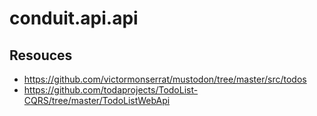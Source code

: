 # conduit.api.api

## Resouces

- https://github.com/victormonserrat/mustodon/tree/master/src/todos
- https://github.com/todaprojects/TodoList-CQRS/tree/master/TodoListWebApi
